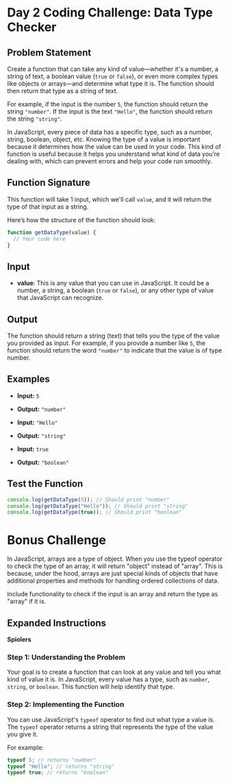 # Day 2 Coding Challenge: Data Type Checker

## Problem Statement

Create a function that can take any kind of value—whether it's a number, a string of text, a boolean value (`true` or `false`), or even more complex types like objects or arrays—and determine what type it is. The function should then return that type as a string of text.

For example, if the input is the number `5`, the function should return the string `"number"`. If the input is the text `"Hello"`, the function should return the string `"string"`.

In JavaScript, every piece of data has a specific type, such as a number, string, boolean, object, etc. Knowing the type of a value is important because it determines how the value can be used in your code. This kind of function is useful because it helps you understand what kind of data you’re dealing with, which can prevent errors and help your code run smoothly.

## Function Signature

This function will take 1 input, which we'll call `value`, and it will return the type of that input as a string.

Here’s how the structure of the function should look:

```javascript
function getDataType(value) {
  // Your code here
}
```

## Input

- **value**: This is any value that you can use in JavaScript. It could be a number, a string, a boolean (`true` or `false`), or any other type of value that JavaScript can recognize.

## Output

The function should return a string (text) that tells you the type of the value you provided as input. For example, if you provide a number like `5`, the function should return the word `"number"` to indicate that the value is of type number.

## Examples

- **Input:** `5`
- **Output:** `"number"`

- **Input:** `"Hello"`
- **Output:** `"string"`

- **Input:** `true`
- **Output:** `"boolean"`


## Test the Function

```javascript
console.log(getDataType(5)); // Should print "number"
console.log(getDataType("Hello")); // Should print "string"
console.log(getDataType(true)); // Should print "boolean"
```

# Bonus Challenge
In JavaScript, arrays are a type of object. When you use the typeof operator to check the type of an array, it will return "object" instead of "array". This is because, under the hood, arrays are just special kinds of objects that have additional properties and methods for handling ordered collections of data.

Include functionality to check if the input is an array and return the type as "array" if it is.

## Expanded Instructions

**Spiolers**

### Step 1: Understanding the Problem
Your goal is to create a function that can look at any value and tell you what kind of value it is. In JavaScript, every value has a type, such as `number`, `string`, or `boolean`. This function will help identify that type.

### Step 2: Implementing the Function
You can use JavaScript's `typeof` operator to find out what type a value is. The `typeof` operator returns a string that represents the type of the value you give it. 

For example:
```javascript
typeof 5; // returns "number"
typeof "Hello"; // returns "string"
typeof true; // returns "boolean"
```